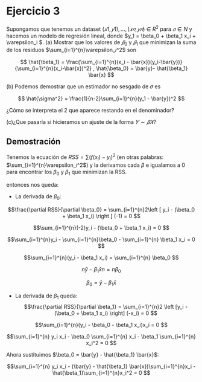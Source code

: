 #   Ejercicio 3
Supongamos que tenemos un dataset $(𝑥1,𝑦1),..., (𝑥𝑛,𝑦𝑛)$ ∈ $R^2$ para $𝑛 ∈ N$ y hacemos un modelo de regresión lineal, donde $y_1 = \beta_0 + \beta_1 x_i + \varepsilon_i $.
(a) Mostrar que los valores de $𝛽_0$ y $𝛽_1$ que minimizan la suma de los residuos $\sum_{i=1}^{n}\varepsilon_𝑖^2$ son

$$
\hat{\beta_1} = \frac{\sum_{i=1}^{n}(x_i - \bar{x})(y_i-\bar{y})}{\sum_{i=1}^{n}(x_i-\bar{x})^2}
,
\hat{\beta_0}  = \bar{y}- \hat{\beta_1} \bar{x}
$$

(b) Podemos demostrar que un estimador no sesgado de 𝜎 es

$$
\hat{\sigma^2} = \frac{1}{n-2}\sum_{i=1}^{n}(y_1 - \bar{y})^2
$$

¿Cómo se interpreta el 2 que aparece restando en el denominador?

(c)¿Que pasaría si hicieramos un ajuste de la forma $𝑌 ∼ 𝛽𝑋$?

## Demostración
Tenemos la ecuación de $RSS = \sum(f(x_i)-y_i)^2$ (en otras palabras:  $\sum_{i=1}^{n}\varepsilon_𝑖^2$) y la derivamos cada $\beta$ e igualamos a 0 para encontrar los $\beta_0$ y $\beta_1$ que minimizan la RSS.

entonces nos queda:
- La derivada de  $\beta_0$:  

$$\frac{\partial RSS}{\partial \beta_0} = \sum_{i=1}^{n}2\left [ y_i - (\beta_0 + \beta_1 x_i) \right ] (-1) = 0
$$  

$$\sum_{i=1}^{n}(-2)y_i - (\beta_0 + \beta_1 x_i) = 0
$$   

$$\sum_{i=1}^{n}y_i - \sum_{i=1}^{n}\beta_0 - \sum_{i=1}^{n} \beta_1 x_i = 0
$$  

$$\sum_{i=1}^{n}(y_i - \beta_1 x_i) = \sum_{i=1}^{n} \beta_0
$$  

$$n\bar{y} - \beta_1 \bar{x} n = n \beta_0
$$  

$$\beta_0= \bar{y} - \beta_1 \bar{x}
$$  

- La derivada de $\beta_1$ queda:  
$$\frac{\partial RSS}{\partial \beta_1} = \sum_{i=1}^{n}2 \left [y_i - (\beta_0 + \beta_1 x_i) \right] (-x_i) = 0
$$  

$$\sum_{i=1}^{n}(y_i - \beta_0 - \beta_1 x_i)x_i = 0
$$  

$$\sum_{i=1}^{n} y_i x_i - \beta_0 \sum_{i=1}^{n} x_i - \beta_1 \sum_{i=1}^{n} x_i^2 = 0
$$  

Ahora sustituimos $\beta_0 = \bar{y} - \hat{\beta_1} \bar{x}$:  

$$\sum_{i=1}^{n} y_i x_i - (\bar{y} - \hat{\beta_1} \bar{x})\sum_{i=1}^{n}x_i - \hat{\beta_1}\sum_{i=1}^{n}x_i^2 = 0
$$  



